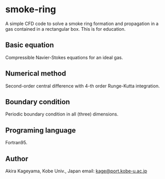 # smoke-ring
A simple CFD code to solve a smoke ring formation and propagation
in a gas contained in a rectangular box. This is for education.

## Basic equation

Compressible Navier-Stokes equations for an ideal gas.

## Numerical method

Second-order central difference with 4-th order Runge-Kutta integration.

## Boundary condition

Periodic boundary condition in all (three) dimensions.

## Programing language

Fortran95.

## Author

Akira Kageyama, Kobe Univ., Japan
 email: kage@port.kobe-u.ac.jp
